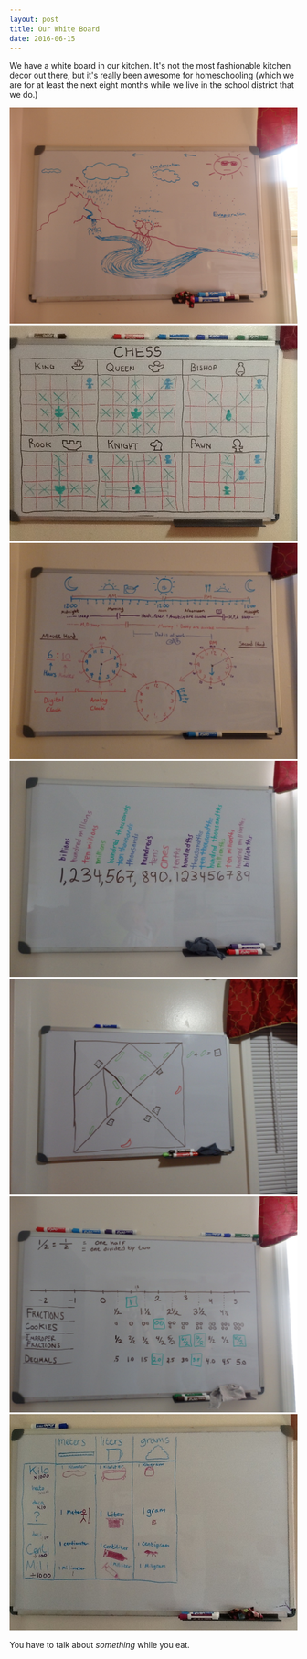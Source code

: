 ```yaml
---
layout: post
title: Our White Board
date: 2016-06-15
---
```


We have a white board in our kitchen.  It's not the most fashionable kitchen decor out there, but it's really been awesome for homeschooling (which we are for at least the next eight months while we live in the school district that we do.)

![water cycle](/post-images/water-cycle.jpg)
![drawing explanation of each chess piece's moves](/post-images/chess-pieces.jpg)
![explanation of how clocks work](/post-images/clocks.jpg)
![all the place value names](/post-images/place-value.jpg)
![a tangram square with the sides labelled with pictures](/post-images/tangram-algebra.jpg)
![fractions and decimals](/post-images/fractions-and-decimals.jpg)
![intro to grams, liters, meters, and kilo, centi, and milli](/post-images/grams-liters-meters.jpg)

You have to talk about _something_ while you eat.
